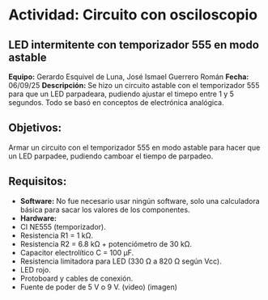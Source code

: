 # Actividad: Circuito con osciloscopio

## LED intermitente con temporizador 555 en modo astable

**Equipo:** Gerardo Esquivel de Luna, José Ismael Guerrero Román
**Fecha:** 06/09/25
**Descripción:** Se hizo un circuito astable con el temporizador 555 para que un LED parpadeara, pudiendo ajustar el timepo entre 1 y 5 segundos. Todo se basó en conceptos de electrónica analógica.

## Objetivos:
Armar un circuito con el temporizador 555 en modo astable para hacer que un LED parpadee, pudiendo camboar el tiempo de parpadeo.

## Requisitos:
- **Software:**
No fue necesario usar ningún software, solo una calculadora básica para sacar los valores de los componentes.
- **Hardware:**
- CI NE555 (temporizador).
- Resistencia R1 = 1 kΩ.
- Resistencia R2 = 6.8 kΩ + potenciómetro de 30 kΩ.
- Capacitor electrolítico C = 100 µF.
- Resistencia limitadora para LED (330 Ω a 820 Ω según Vcc).
- LED rojo.
- Protoboard y cables de conexión.
- Fuente de poder de 5 V o 9 V.
(video)
(imagen)

